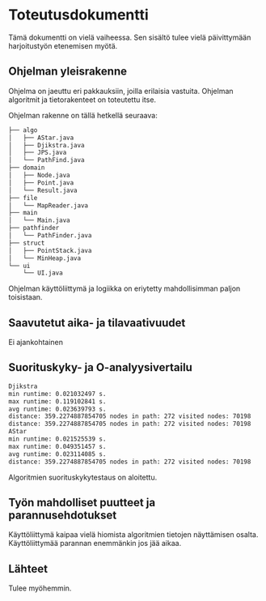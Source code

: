 # Toteutusdokumentti

Tämä dokumentti on vielä vaiheessa. Sen sisältö tulee vielä päivittymään harjoitustyön etenemisen myötä.

## Ohjelman yleisrakenne

Ohjelma on jaeuttu eri pakkauksiin, joilla erilaisia vastuita. Ohjelman algoritmit ja tietorakenteet on toteutettu itse.

Ohjelman rakenne on tällä hetkellä seuraava:
```bash
├── algo
│   ├── AStar.java
│   ├── Djikstra.java
│   ├── JPS.java
│   └── PathFind.java
├── domain
│   ├── Node.java
│   ├── Point.java
│   └── Result.java
├── file
│   └── MapReader.java
├── main
│   └── Main.java
├── pathfinder
│   └── PathFinder.java
├── struct
│   ├── PointStack.java
│   └── MinHeap.java
└── ui
    └── UI.java
```

Ohjelman käyttöliittymä ja logiikka on eriytetty mahdollisimman paljon toisistaan.

## Saavutetut aika- ja tilavaativuudet

Ei ajankohtainen

## Suorituskyky- ja O-analyysivertailu

```bash
Djikstra
min runtime: 0.021032497 s.
max runtime: 0.119102841 s.
avg runtime: 0.023639793 s.
distance: 359.2274887854705 nodes in path: 272 visited nodes: 70198
distance: 359.2274887854705 nodes in path: 272 visited nodes: 70198
AStar
min runtime: 0.021525539 s.
max runtime: 0.049351457 s.
avg runtime: 0.023114085 s.
distance: 359.2274887854705 nodes in path: 272 visited nodes: 70198

```
Algoritmien suorituskykytestaus on aloitettu.

## Työn mahdolliset puutteet ja parannusehdotukset

Käyttöliittymä kaipaa vielä hiomista algoritmien tietojen näyttämisen osalta. Käyttöliittymää parannan enemmänkin jos jää aikaa.
 
## Lähteet

Tulee myöhemmin.
